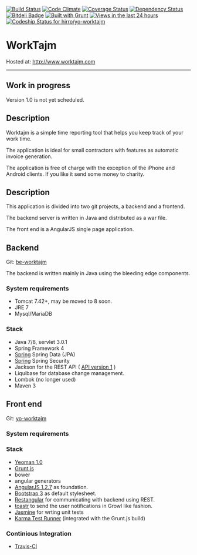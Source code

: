 [![Build Status](https://travis-ci.org/hirro/yo-worktajm.png?branch=master)](https://travis-ci.org/hirro/yo-worktajm)
[![Code Climate](https://codeclimate.com/github/hirro/yo-worktajm.png)](https://codeclimate.com/github/hirro/yo-worktajm)
[![Coverage Status](https://coveralls.io/repos/hirro/yo-worktajm/badge.png?branch=master)](https://coveralls.io/r/hirro/yo-worktajm?branch=master)
[![Dependency Status](https://gemnasium.com/hirro/yo-worktajm.png)](https://gemnasium.com/hirro/yo-worktajm)
[![Bitdeli Badge](https://d2weczhvl823v0.cloudfront.net/hirro/yo-worktajm/trend.png)](https://bitdeli.com/free "Bitdeli Badge")
[![Built with Grunt](https://cdn.gruntjs.com/builtwith.png)](http://gruntjs.com/)
[![Views in the last 24 hours](https://sourcegraph.com/api/repos/github.com/hirro/yo-worktajm/counters/views-24h.png)](https://sourcegraph.com/github.com/hirro/yo-worktajm)
[ ![Codeship Status for hirro/yo-worktajm](https://www.codeship.io/projects/295e56d0-3115-0131-77a2-4ab24c68f59c/status?branch=master)](https://www.codeship.io/projects/9576)

# WorkTajm
Hosted at: http://www.worktajm.com

***

## Work in progress
Version 1.0 is not yet scheduled.

## Description
Worktajm is a simple time reporting tool that helps you keep track of your work time.

The application is ideal for small contractors with features as automatic invoice generation.

The application is free of charge with the exception of the iPhone and Android clients.
If you like it send some money to charity.


## Description

This application is divided into two git projects, a backend and a frontend.

The backend server is written in Java and distributed as a war file.

The front end is a AngularJS single page application.

	
## Backend
Git: [be-worktajm](https://github.com/hirro/be-worktajm)

The backend is written mainly in Java using the bleeding edge components.

### System requirements
* Tomcat 7.42+, may be moved to 8 soon.
* JRE 7
* Mysql/MariaDB

### Stack
* Java 7/8, servlet 3.0.1
* Spring Framework 4
 * [Spring](www.spring.org)  Spring Data (JPA)
 * [Spring](www.spring.org)  Spring Security
* Jackson for the REST API ( [API version 1](https://github.com/hirro/be-worktajm/blob/master/api.md) )
* Liquibase for database change management.
* Lombok (no longer used)
* Maven 3

## Front end
Git: [yo-worktajm](https://github.com/hirro/yo-worktajm)

### System requirements

### Stack
* [Yeoman 1.0](http://yeoman.io/)
 * [Grunt.js](http://gruntjs.com/)
 * bower
 * angular generators
* [AngularJS 1.2.7](http://www.angularjs.org/) as foundation.
* [Bootstrap 3](http://getbootstrap.com/) as default stylesheet.
* [Restangular](https://github.com/mgonto/restangular) for communicating with backend using REST.
* [toastr](https://github.com/CodeSeven/toastr) to send the user notifications in Growl like fashion.
* [Jasmine](http://pivotal.github.com/jasmine/) for wrting unit tests
* [Karma Test Runner](http://karma-runner.github.io/0.8/index.html) (integrated with the Grunt.js build)

### Continious Integration

* [Travis-CI](https://travis-ci.org/) 




